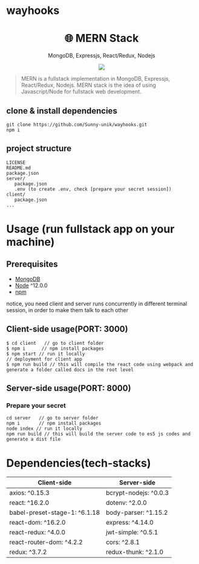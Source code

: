 # wayhooks

<h1 align="center">
🌐 MERN Stack
</h1>
<p align="center">
MongoDB, Expressjs, React/Redux, Nodejs
</p>

<p align="center">
   <a href="https://github.com/amazingandyyy/mern/blob/master/LICENSE">
      <img src="https://img.shields.io/badge/License-MIT-green.svg" />
   </a>
</p>

> MERN is a fullstack implementation in MongoDB, Expressjs, React/Redux, Nodejs.
MERN stack is the idea of using Javascript/Node for fullstack web development.

## clone & install dependencies

```terminal
git clone https://github.com/Sunny-unik/wayhooks.git
npm i
```

## project structure

```terminal
LICENSE
README.md
package.json
server/
   package.json
   .env (to create .env, check [prepare your secret session])
client/
   package.json
...
```

# Usage (run fullstack app on your machine)

## Prerequisites

- [MongoDB](https://gist.github.com/nrollr/9f523ae17ecdbb50311980503409aeb3)
- [Node](https://nodejs.org/en/download/) ^12.0.0
- [npm](https://nodejs.org/en/download/package-manager/)

notice, you need client and server runs concurrently in different terminal session, in order to make them talk to each other

## Client-side usage(PORT: 3000)

```terminal
$ cd client   // go to client folder
$ npm i      // npm install packages
$ npm start // run it locally
// deployment for client app
$ npm run build // this will compile the react code using webpack and generate a folder called docs in the root level
```

## Server-side usage(PORT: 8000)

### Prepare your secret

```terminal
cd server   // go to server folder
npm i       // npm install packages
node index // run it locally
npm run build // this will build the server code to es5 js codes and generate a dist file
```

# Dependencies(tech-stacks)

Client-side | Server-side
--- | ---
axios: ^0.15.3 | bcrypt-nodejs: ^0.0.3
react: ^16.2.0 | dotenv: ^2.0.0
babel-preset-stage-1: ^6.1.18|body-parser: ^1.15.2
react-dom: ^16.2.0 | express: ^4.14.0
react-redux: ^4.0.0 | jwt-simple: ^0.5.1
react-router-dom: ^4.2.2 | cors: ^2.8.1
redux: ^3.7.2 | redux-thunk: ^2.1.0 |
